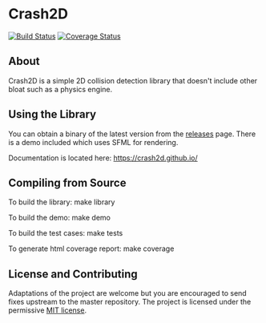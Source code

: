 # Crash2D

[![Build Status](https://travis-ci.org/fundies/Crash2D.svg?branch=master)](https://travis-ci.org/fundies/Crash2D) [![Coverage Status](https://coveralls.io/repos/github/fundies/Crash2D/badge.svg?branch=master)](https://coveralls.io/github/fundies/Crash2D?branch=master)

## About
Crash2D is a simple 2D collision detection library that doesn't include other bloat such as a physics engine.

## Using the Library
You can obtain a binary of the latest version from the [releases](https://github.com/fundies/SAT/releases) page. There is a demo included which uses SFML for rendering.

Documentation is located here: https://crash2d.github.io/

## Compiling from Source
To build the library: make library

To build the demo: make demo

To build the test cases: make tests

To generate html coverage report: make coverage

## License and Contributing
Adaptations of the project are welcome but you are encouraged to send fixes upstream to the master repository. The project is licensed under the permissive [MIT license](LICENSE).
